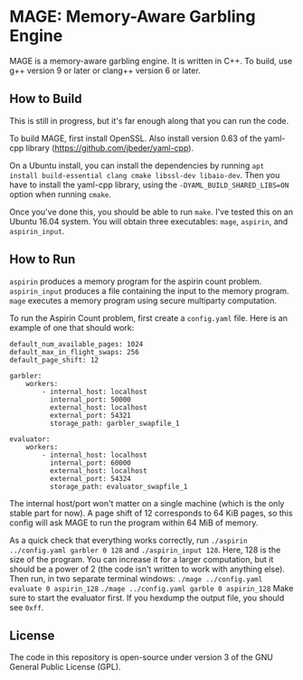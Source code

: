 MAGE: Memory-Aware Garbling Engine
==================================

MAGE is a memory-aware garbling engine. It is written in C++. To build, use g++ version 9 or later or clang++ version 6 or later.

How to Build
------------
This is still in progress, but it's far enough along that you can run the code.

To build MAGE, first install OpenSSL. Also install version 0.63 of the yaml-cpp library (https://github.com/jbeder/yaml-cpp).

On a Ubuntu install, you can install the dependencies by running `apt install build-essential clang cmake libssl-dev libaio-dev`. Then you have to install the yaml-cpp library, using the `-DYAML_BUILD_SHARED_LIBS=ON` option when running `cmake`.

Once you've done this, you should be able to run `make`. I've tested this on an Ubuntu 16.04 system. You will obtain three executables: `mage`, `aspirin`, and `aspirin_input`.

How to Run
----------
`aspirin` produces a memory program for the aspirin count problem. `aspirin_input` produces a file containing the input to the memory program. `mage` executes a memory program using secure multiparty computation.

To run the Aspirin Count problem, first create a `config.yaml` file. Here is an example of one that should work:
```
default_num_available_pages: 1024
default_max_in_flight_swaps: 256
default_page_shift: 12

garbler:
    workers:
        - internal_host: localhost
          internal_port: 50000
          external_host: localhost
          external_port: 54321
          storage_path: garbler_swapfile_1

evaluator:
    workers:
        - internal_host: localhost
          internal_port: 60000
          external_host: localhost
          external_port: 54324
          storage_path: evaluator_swapfile_1
```
The internal host/port won't matter on a single machine (which is the only stable part for now). A page shift of 12 corresponds to 64 KiB pages, so this config will ask MAGE to run the program within 64 MiB of memory.

As a quick check that everything works correctly, run `./aspirin ../config.yaml garbler 0 128` and `./aspirin_input 128`. Here, 128 is the size of the program. You can increase it for a larger computation, but it should be a power of 2 (the code isn't written to work with anything else). Then run, in two separate terminal windows:
`./mage ../config.yaml evaluate 0 aspirin_128`
`./mage ../config.yaml garble 0 aspirin_128`
Make sure to start the evaluator first. If you hexdump the output file, you should see `0xff`.

License
-------
The code in this repository is open-source under version 3 of the GNU General Public License (GPL).
